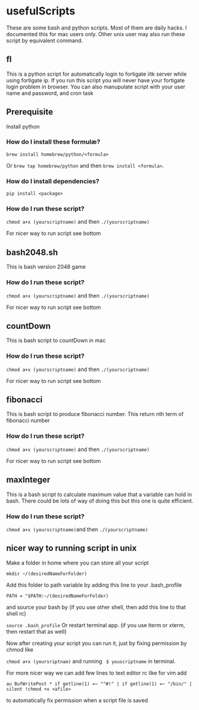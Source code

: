 # usefulScripts

These are some bash and python scripts.
Most of them are daily hacks.
I documented this for mac users only. Other unix user may also run these script by equivalent command.

## fl

This is a python script for automatically login to fortigate iitk server while using fortigate ip. 
If you run this script you will never have your fortigate login problem in browser. You can also manupulate script with your user name and password, and cron task

## Prerequisite

Install python
### How do I install these formulæ?
`brew install homebrew/python/<formula>`

Or `brew tap homebrew/python` and then `brew install <formula>`.

### How do I install dependencies?
`pip install <package>`

### How do I run these script?
`chmod a+x (yourscriptname)` and then `./(yourscriptname)`

For nicer way to run script see bottom

## bash2048.sh

This is bash version 2048 game

### How do I run these script?
`chmod a+x (yourscriptname)` and then `./(yourscriptname)`

For nicer way to run script see bottom

## countDown

This is bash script to countDown in mac

### How do I run these script?
`chmod a+x (yourscriptname)` and then `./(yourscriptname)`

For nicer way to run script see bottom

## fibonacci

This is bash script to produce fibonacci number. This return nth term of fibonacci number

### How do I run these script?
`chmod a+x (yourscriptname)` and then `./(yourscriptname)`

For nicer way to run script see bottom

## maxInteger

This is a bash script to calculate maximum value that a variable can hold in  bash.
There could be lots of way of doing this but this one is quite efficient.

### How do I run these script?
`chmod a+x (yourscriptname)`and then `./(yourscriptname)`


## nicer way to running script in unix

Make a folder in home where you can store all your script

`mkdir ~/(desiredNameForFolder)`

Add this folder to path variable by adding this line to your .bash_profile 

`PATH = "$PATH:~/(desiredNameForFolder)`

and source your bash by (if you use other shell, then add this line to that shell rc)

`source .bash_profile` Or restart terminal app. (if you use iterm or xterm, then restart that as well)


Now after creating your script you can run it, just by fixing permission by chmod like

`chmod a+x (yoursriptnam)` and running ` $ youscriptname` in terminal.

For more nicer way we can add few lines to text editor rc like for vim add

`au BufWritePost * if getline(1) =~ "^#!" | if getline(1) =~ "/bin/" | silent !chmod +x <afile> `

to automatically fix permission when a script file is saved


